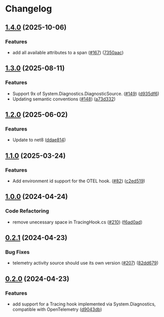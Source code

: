 # Changelog

## [1.4.0](https://github.com/launchdarkly/dotnet-core/compare/LaunchDarkly.ServerSdk.Telemetry-v1.3.0...LaunchDarkly.ServerSdk.Telemetry-v1.4.0) (2025-10-06)


### Features

* add all available attributes to a span ([#167](https://github.com/launchdarkly/dotnet-core/issues/167)) ([7350aac](https://github.com/launchdarkly/dotnet-core/commit/7350aac8ef35630b0273d3b12d34e77fa682ff9c))

## [1.3.0](https://github.com/launchdarkly/dotnet-core/compare/LaunchDarkly.ServerSdk.Telemetry-v1.2.0...LaunchDarkly.ServerSdk.Telemetry-v1.3.0) (2025-08-11)


### Features

* Support 9x of System.Diagnostics.DiagnosticSource. ([#149](https://github.com/launchdarkly/dotnet-core/issues/149)) ([d935df6](https://github.com/launchdarkly/dotnet-core/commit/d935df601f2b9bfe2d65fcd0a4e78dec1f7fe2f7))
* Updating semantic conventions ([#148](https://github.com/launchdarkly/dotnet-core/issues/148)) ([a73d332](https://github.com/launchdarkly/dotnet-core/commit/a73d3320a16d628f44b38d2a09230835d808a41d))

## [1.2.0](https://github.com/launchdarkly/dotnet-core/compare/LaunchDarkly.ServerSdk.Telemetry-v1.1.0...LaunchDarkly.ServerSdk.Telemetry-v1.2.0) (2025-06-02)


### Features

* Update to net8 ([ddae814](https://github.com/launchdarkly/dotnet-core/commit/ddae814250cb21e0de2b953808202addd7098c4c))

## [1.1.0](https://github.com/launchdarkly/dotnet-core/compare/LaunchDarkly.ServerSdk.Telemetry-v1.0.0...LaunchDarkly.ServerSdk.Telemetry-v1.1.0) (2025-03-24)


### Features

* Add environment id support for the OTEL hook. ([#82](https://github.com/launchdarkly/dotnet-core/issues/82)) ([c2ed519](https://github.com/launchdarkly/dotnet-core/commit/c2ed519e64dacccad3e74445e4f3b132dd3f4edb))

## [1.0.0](https://github.com/launchdarkly/dotnet-server-sdk/compare/telemetry-0.2.1...telemetry-1.0.0) (2024-04-24)


### Code Refactoring

* remove unecessary space in TracingHook.cs ([#210](https://github.com/launchdarkly/dotnet-server-sdk/issues/210)) ([f6ad0ad](https://github.com/launchdarkly/dotnet-server-sdk/commit/f6ad0adf472421668558cc2d437045a7ae1b86cd))

## [0.2.1](https://github.com/launchdarkly/dotnet-server-sdk/compare/telemetry-0.2.0...telemetry-0.2.1) (2024-04-23)


### Bug Fixes

* telemetry activity source should use its own version ([#207](https://github.com/launchdarkly/dotnet-server-sdk/issues/207)) ([82dd679](https://github.com/launchdarkly/dotnet-server-sdk/commit/82dd6790cd96815d73be63e5d8fa8563b205a2ed))

## [0.2.0](https://github.com/launchdarkly/dotnet-server-sdk/compare/telemetry-v0.1.0...telemetry-0.2.0) (2024-04-23)


### Features

* add support for a Tracing hook implemented via System.Diagnostics, compatible with OpenTelemetry ([d9043db](https://github.com/launchdarkly/dotnet-server-sdk/commit/d9043dbd9b0b5d962843b14607cbe6c7a5d48e06))
